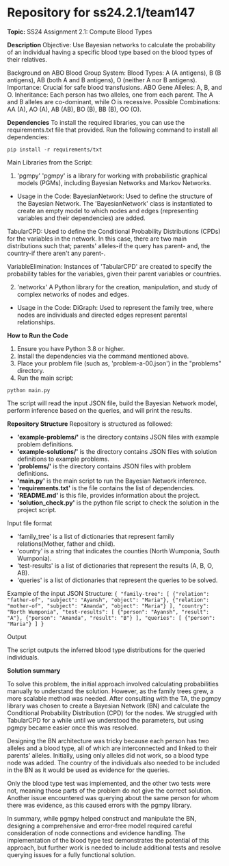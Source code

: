 # Repository for ss24.2.1/team147

**Topic:** SS24 Assignment 2.1: Compute Blood Types

**Description**
Objective: Use Bayesian networks to calculate the probability of an individual having a specific blood type based on the blood types of their relatives.

Background on ABO Blood Group System:
    Blood Types: A (A antigens), B (B antigens), AB (both A and B antigens), O (neither A nor B antigens).
    Importance: Crucial for safe blood transfusions.
    ABO Gene Alleles: A, B, and O.
    Inheritance: Each person has two alleles, one from each parent. The A and B alleles are co-dominant, while O is recessive.
    Possible Combinations: AA (A), AO (A), AB (AB), BO (B), BB (B), OO (O).

**Dependencies**
To install the required libraries, you can use the requirements.txt file that provided. Run the following command to install all dependencies:

`pip install -r requirements/txt `

Main Libraries from the Script:

1. 'pgmpy'
'pgmpy' is a library for working with probabilistic graphical models (PGMs), including Bayesian Networks and Markov Networks.

- Usage in the Code:
BayesianNetwork: Used to define the structure of the Bayesian Network. The 'BayesianNetwork' class is instantiated to create an empty model to which nodes and edges (representing variables and their dependencies) are added.

TabularCPD: Used to define the Conditional Probability Distributions (CPDs) for the variables in the network.
In this case, there are two main distributions such that; parents' alleles-if the query has parent- and, the country-if there aren't any parent-.

VariableElimination: Instances of 'TabularCPD' are created to specify the probability tables for the variables, given their parent variables or countries.

2. 'networkx'
A Python library for the creation, manipulation, and study of complex networks of nodes and edges.

- Usage in the Code:
DiGraph: Used to represent the family tree, where nodes are individuals and directed edges represent parental relationships.

**How to Run the Code**
1. Ensure you have Python 3.8 or higher.
2. Install the dependencies via the command mentioned above.
3. Place your problem file (such as, 'problem-a-00.json') in the "problems" directory.
4. Run the main script:

`python main.py`

The script will read the input JSON file, build the Bayesian Network model, perform inference based on the queries, and will print the results. 

**Repository Structure**
Repository is structured as followed:  

- **'example-problems/'** is the directory contains JSON files with example problem definitions.
- **'example-solutions/'** is the directory contains JSON files with solution definitions to example problems.
- **'problems/'** is the directory contains JSON files with problem definitions.
- **'main.py'** is the main script to run the Bayesian Network inference. 
- **'requirements.txt'** is the file contains the list of dependencies.
- **'README.md'** is this file, provides information about the project.
- **'solution_check.py'** is the python file script to check the solution in the project script.


Input file format

- 'family_tree' is a list of dictionaries that represent family relations(Mother, father and child).
- 'country' is a string that indicates the counties (North Wumponia, South Wumponia).
- 'test-results' is a list of dictionaries that represent the results (A, B, O, AB).
- 'queries' is a list of dictionaries that represent the queries to be solved. 

Example of the input JSON Structure:
`{
    "family-tree": [
        {"relation": "father-of", "subject": "Ayansh", "object": "Maria"},
        {"relation": "mother-of", "subject": "Amanda", "object": "Maria"}
    ],
    "country": "North Wumponia",
    "test-results": [
        {"person": "Ayansh", "result": "A"},
        {"person": "Amanda", "result": "B"}
    ],
    "queries": [
        {"person": "Maria"}
    ]
}`

Output

The script outputs the inferred blood type distributions for the queried individuals.

**Solution summary**

To solve this problem, the initial approach involved calculating probabilities manually to understand the solution. However, as the family trees grew, a more scalable method was needed. After consulting with the TA, the pgmpy library was chosen to create a Bayesian Network (BN) and calculate the Conditional Probability Distribution (CPD) for the nodes. We struggled with TabularCPD for a while until we understood the parameters, but using pgmpy became easier once this was resolved.

Designing the BN architecture was tricky because each person has two alleles and a blood type, all of which are interconnected and linked to their parents' alleles. Initially, using only alleles did not work, so a blood type node was added. The country of the individuals also needed to be included in the BN as it would be used as evidence for the queries.

Only the blood type test was implemented, and the other two tests were not, meaning those parts of the problem do not give the correct solution. Another issue encountered was querying about the same person for whom there was evidence, as this caused errors with the pgmpy library.

In summary, while pgmpy helped construct and manipulate the BN, designing a comprehensive and error-free model required careful consideration of node connections and evidence handling. The implementation of the blood type test demonstrates the potential of this approach, but further work is needed to include additional tests and resolve querying issues for a fully functional solution.
